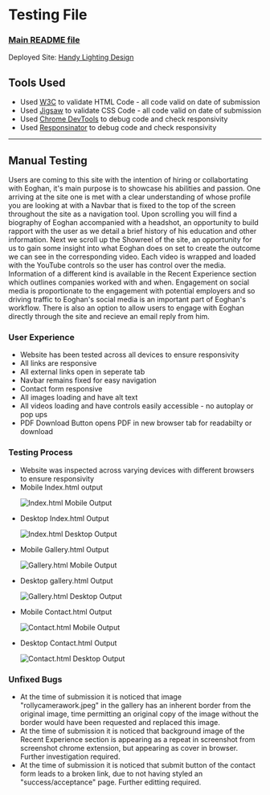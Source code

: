 <h1>Testing File</h1>
    <h3><a href="/workspace/HandyLighting-Design/README.md">Main README file</a></h3>
    <p>Deployed Site: <a href="https://katelyn234.github.io/HandyLighting-Design/">Handy Lighting Design</a></p>

<h2>Tools Used</h2>
    <ul>
        <li>Used <a href="https://validator.w3.org/">W3C</a> to validate HTML Code - all code valid on date of submission</li>
        <li>Used <a href="https://jigsaw.w3.org/css-validator/">Jigsaw</a> to validate CSS Code - all code valid on date of submission</li>
        <li>Used <a href="https://developer.chrome.com/docs/devtools/">Chrome DevTools</a> to debug code and check responsivity</li>
        <li>Used <a href="https://www.responsinator.com/?url=">Responsinator</a> to debug code and check responsivity</li>
    </ul>
<hr>
<h2>Manual Testing</h2>
    <p>Users are coming to this site with the intention of hiring or collabortating with Eoghan, it's main purpose is to showcase his abilities and passion. One arriving at the site one is met with a clear understanding of whose profile you are looking at with a Navbar that is fixed to the top of the screen throughout the site as a navigation tool. Upon scrolling you will find a biography of Eoghan accompanied with a headshot, an opportunity to build rapport with the user as we detail a brief history of his education and other information. Next we scroll up the Showreel of the site, an opportunity for us to gain some insight into what Eoghan does on set to create the outcome we can see in the corresponding video. Each video is wrapped and loaded with the YouTube controls so the user has control over the media. Information of a different kind is available in the Recent Experience section which outlines companies worked with and when. Engagement on social media is proportionate to the engagement with potential employers and so driving traffic  to Eoghan's social media is an important part of Eoghan's workflow. There is also an option to allow users to engage with Eoghan directly through the site and recieve an email reply from him.</p>

<h3>User Experience</h3>    
<ul>
    <li>Website has been tested across all devices to ensure responsivity</li>
    <li>All links are responsive</li>
    <li>All external links open in seperate tab</li>
    <li>Navbar remains fixed for easy navigation</li>
    <li>Contact form responsive</li>
    <li>All images loading and have alt text</li>
    <li>All videos loading and have controls easily accessible - no autoplay or pop ups</li>
    <li>PDF Download Button opens PDF in new browser tab for readabilty or download</li>
</ul>
<h3>Testing Process</h3>
    <ul>
        <li>Website was inspected across varying devices with different browsers to ensure responsivity</li>
        <li> Mobile Index.html output </li>
    
![Index.html Mobile Output](assets/Wireframes/mobile-output-screenshot.png)

<li>Desktop Index.html Output</li>

![Index.html Desktop Output](assets/Wireframes/desktop-screenshot.png)

<li>Mobile Gallery.html Output</li>

![Gallery.html Mobile Output](assets/Wireframes/gallery.html-mobile-screenshot.png)

<li>Desktop gallery.html Output</li>

![Gallery.html Desktop Output](assets/Wireframes/gallery.html-desktop-screenshot.png)

<li>Mobile Contact.html Output</li>

![Contact.html Mobile Output](assets/Wireframes/contact.html-mobile-screenshot.png)

<li>Desktop Contact.html Output</li>

![Contact.html Desktop Output](assets/Wireframes/contact.html-desktop-screenshot.png)

</ul>
<h3>Unfixed Bugs</h3>
    <ul>
        <li>At the time of submission it is noticed that image "rollycamerawork.jpeg" in the gallery has an inherent border from the original image, time permitting an original copy of the image without the border would have been requested and replaced this image.</li>
        <li>At the time of submission it is noticed that background image of the Recent Experience section is appearing as a repeat in screenshot from screenshot chrome extension, but appearing as cover in browser. Further investigation required.</li>
        <li>At the time of submission it is noticed that submit button of the contact form leads to a broken link, due to not having styled an "success/acceptance" page. Further editting required.</li>
    </ul>    